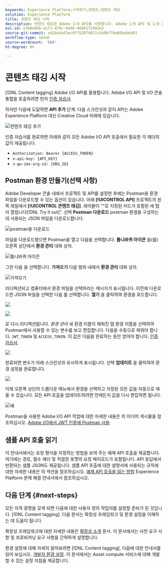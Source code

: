 ```yaml
---
keywords: Experience Platform;시작하기;컨텐츠;컨텐츠 태깅
solution: Experience Platform
title: 콘텐츠 태깅 시작
description: 컨텐츠 태깅은 Adobe I/O API를 사용합니다. Adobe I/O API 및 I/O 콘솔 통합을 호출하려면 먼저 인증 자습서를 완료해야 합니다.
exl-id: e7b0e9bb-a1f1-479c-9e9b-46991f2942e2
source-git-commit: a42bb4af3ec0f752874827c5a9bf70a66beb6d91
workflow-type: tm+mt
source-wordcount: '564'
ht-degree: 0%

---
```


# 콘텐츠 태깅 시작

[!DNL Content tagging] Adobe I/O API를 활용합니다. Adobe I/O API 및 I/O 콘솔 통합을 호출하려면 먼저 [인증 자습서](https://www.adobe.com/go/platform-api-authentication-en).

하지만 다음에 도달하면 **API 추가** 단계: 다음 스크린샷과 같이 API는 Adobe Experience Platform 대신 Creative Cloud 아래에 있습니다.

![컨텐츠 태깅 추가](./images/add-api-updated.png)

인증 자습서를 완료하면 아래와 같이 모든 Adobe I/O API 호출에서 필요한 각 헤더의 값이 제공됩니다.

- `Authorization: Bearer {ACCESS_TOKEN}`
- `x-api-key: {API_KEY}`
- `x-gw-ims-org-id: {ORG_ID}`

## Postman 환경 만들기(선택 사항)

Adobe Developer 콘솔 내에서 프로젝트 및 API를 설정한 후에는 Postman용 환경 파일을 다운로드할 수 있는 옵션이 있습니다. 아래 **[!UICONTROL API]** 프로젝트의 왼쪽 레일에서 **[!UICONTROL 콘텐츠 태깅]**. 레이블이 &quot;&quot;로 지정된 카드가 포함된 새 탭이 열립니다[!DNL Try it out]&quot;. 선택 **Postman 다운로드** postman 환경을 구성하는 데 사용되는 JSON 파일을 다운로드합니다.

![postman용 다운로드](./images/add-to-postman-updated.png)

파일을 다운로드했으면 Postman을 열고 다음을 선택합니다. **톱니바퀴 아이콘** 을(를) 오른쪽 상단에서 **환경 관리** 대화 상자.

![톱니바퀴 아이콘](./images/select-gear-icon.png)

그런 다음 을 선택합니다. **가져오기** 다음 범위 내에서 **환경 관리** 대화 상자.

![가져오기](./images/import-updated.png)

리디렉션되고 컴퓨터에서 환경 파일을 선택하라는 메시지가 표시됩니다. 이전에 다운로드한 JSON 파일을 선택한 다음 를 선택합니다. **열기** 을 클릭하여 환경을 로드합니다.

![](./images/choose-your-file.png)

![](./images/click-open.png)

로 다시 리디렉션됩니다. *환경 관리* 새 환경 이름이 채워진 탭 환경 이름을 선택하여 Postman에서 사용할 수 있는 변수를 보고 편집합니다. 다음을 수동으로 채워야 합니다. `JWT_TOKEN` 및 `ACCESS_TOKEN`. 이 값은 다음을 완료하는 동안 얻어야 합니다. [인증 자습서](https://www.adobe.com/go/platform-api-authentication-en).

![](./images/re-direct-updated.png)

완료되면 변수가 아래 스크린샷과 유사하게 표시됩니다. 선택 **업데이트** 을 클릭하여 환경 설정을 완료합니다.

![](./images/final-environment-updated.png)

이제 오른쪽 상단의 드롭다운 메뉴에서 환경을 선택하고 저장된 모든 값을 자동으로 채울 수 있습니다. 모든 API 호출을 업데이트하려면 언제든지 값을 다시 편집하면 됩니다.

![예](./images/select-environment-updated.png)

Postman을 사용한 Adobe I/O API 작업에 대한 자세한 내용은 의 미디어 게시물을 참조하십시오. [Adobe I/O에서 JWT 인증에 Postman 사용](https://medium.com/adobetech/using-postman-for-jwt-authentication-on-adobe-i-o-7573428ffe7f).

## 샘플 API 호출 읽기

이 안내서에서는 요청 형식을 지정하는 방법을 보여 주는 예제 API 호출을 제공합니다. 여기에는 경로, 필수 헤더 및 적절한 포맷의 요청 페이로드가 포함됩니다. API 응답에서 반환되는 샘플 JSON도 제공됩니다. 샘플 API 호출에 대한 설명서에 사용되는 규칙에 대한 자세한 내용은 의 섹션을 참조하십시오. [예제 API 호출을 읽는 방법](../../landing/troubleshooting.md) Experience Platform 문제 해결 안내서에서 참조하십시오.

## 다음 단계 {#next-steps}

모든 자격 증명을 갖게 되면 다음에 대한 사용자 정의 작업자를 설정할 준비가 된 것입니다. [!DNL Content tagging]. 다음 문서는 확장성 프레임워크 및 환경 설정을 이해하는 데 도움이 됩니다.

확장성 프레임워크에 대한 자세한 내용은 [확장성 소개](https://experienceleague.adobe.com/docs/asset-compute/using/extend/understand-extensibility.html) 문서. 이 문서에서는 사전 요구 사항 및 프로비저닝 요구 사항을 간략하게 설명합니다.

환경 설정에 대해 자세히 알아보려면 [!DNL Content tagging], 다음에 대한 안내서를 읽어 보십시오. [개발자 환경 설정](https://experienceleague.adobe.com/docs/asset-compute/using/extend/setup-environment.html). 이 문서에서는 Asset compute 서비스에 대해 개발할 수 있는 설정 지침을 제공합니다.
